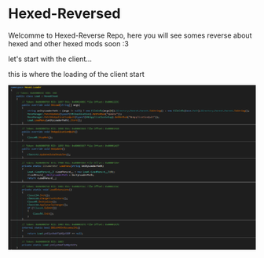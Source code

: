 # Hexed-Reversed

Welcomme to Hexed-Reverse Repo, here you will see somes reverse about hexed and other hexed mods soon :3

let's start with the client...

this is where the loading of the client start

<img width="" height="" src="https://github.com/TMatheo/Hexed-Reversed/blob/main/img/Hexed.Loader.Load.png">
